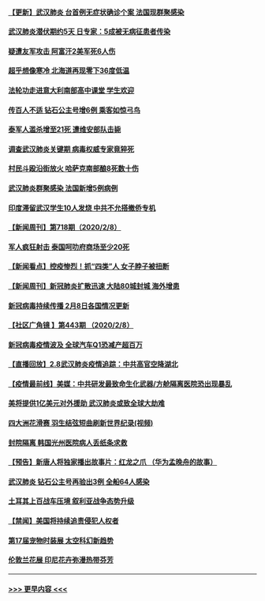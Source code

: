 #### [【更新】武汉肺炎 台首例无症状确诊个案 法国现群聚感染](../pages/prog202/a102770740.md?t=02091811) 
#### [武汉肺炎潜伏期约5天 日专家：5成被无病征患者传染](../pages/prog202/a102773145.md?t=02091811) 
#### [疑遭友军攻击 阿富汗2美军死6人伤](../pages/prog202/a102773140.md?t=02091811) 
#### [超乎想像寒冷 北海道再现零下36度低温](../pages/prog202/a102773122.md?t=02091811) 
#### [法轮功走进意大利南部高中课堂 学生欢迎](../pages/prog202/a102773105.md?t=02091811) 
#### [传百人不适 钻石公主号增6例 乘客如惊弓鸟](../pages/prog202/a102773051.md?t=02091811) 
#### [泰军人滥杀增至21死 遭维安部队击毙](../pages/prog202/a102772913.md?t=02091811) 
#### [调查武汉肺炎关键期 病毒权威专家竟猝死](../pages/prog202/a102773033.md?t=02091811) 
#### [村民斗殴沿街放火 哈萨克南部酿8死数十伤](../pages/prog202/a102772980.md?t=02091811) 
#### [武汉肺炎群聚感染 法国新增5例病例](../pages/prog202/a102772957.md?t=02091811) 
#### [印度滞留武汉学生10人发烧 中共不允搭撤侨专机](../pages/prog202/a102772946.md?t=02091811) 
#### [【新闻周刊】第718期（2020/2/8）](../pages/prog202/a102772921.md?t=02091811) 
#### [军人疯狂射击 泰国呵叻府商场至少20死](../pages/prog202/a102772833.md?t=02091811) 
#### [【新闻看点】控疫惨烈！抓“四类”人 女子脖子被扭断](../pages/prog202/a102772896.md?t=02091811) 
#### [【新闻周刊】新冠肺炎扩散迅速 大陆80城封城 海外增患](../pages/prog202/a102772852.md?t=02091811) 
#### [新冠病毒持续传播 2月8日各国情况更新](../pages/prog202/a102772826.md?t=02091811) 
#### [【社区广角镜  】第443期  （2020/2/8）](../pages/prog202/a102772736.md?t=02091811) 
#### [新冠病毒疫情波及 全球汽车Q1恐减产超百万](../pages/prog202/a102772695.md?t=02091811) 
#### [【直播回放】2.8武汉肺炎疫情追踪：中共高官空降湖北](../pages/prog202/a102772618.md?t=02091811) 
#### [【疫情最前线】美媒：中共研发最致命生化武器/方舱隔离医院恐出现暴乱](../pages/prog202/a102772439.md?t=02091811) 
#### [美将提供1亿美元对外援助 武汉肺炎或致全球大劫难](../pages/prog202/a102772361.md?t=02091811) 
#### [四大洲花滑赛 羽生结弦短曲刷新世界纪录(视频)](../pages/prog202/a102772341.md?t=02091811) 
#### [封院隔离 韩国光州医院病人丢纸条求救](../pages/prog202/a102772282.md?t=02091811) 
#### [【预告】新唐人将独家播出故事片：红龙之爪 （华为孟晚舟的故事）](../pages/prog202/a102767728.md?t=02091811) 
#### [武汉肺炎 钻石公主号再验出3例 全船64人感染](../pages/prog202/a102771726.md?t=02091811) 
#### [土耳其上百战车压境 叙利亚战争态势升级](../pages/prog202/a102772132.md?t=02091811) 
#### [【禁闻】美国将持续追责侵犯人权者](../pages/prog202/a102772042.md?t=02091811) 
#### [第17届宠物时装展 太空科幻新趋势](../pages/prog202/a102772033.md?t=02091811) 
#### [伦敦兰花展 印尼花卉弥漫热带芬芳](../pages/prog202/a102772026.md?t=02091811) 

----
#### [ >>> 更早内容 <<< ](../indexes/prog202-earlier.md)
